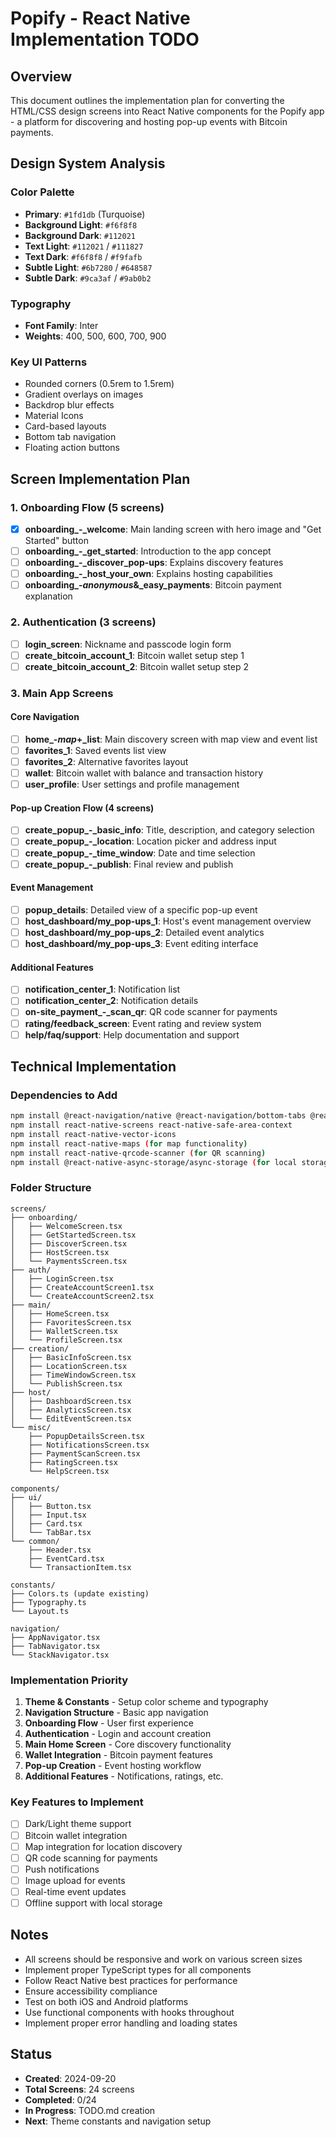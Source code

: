 # Popify - React Native Implementation TODO

## Overview
This document outlines the implementation plan for converting the HTML/CSS design screens into React Native components for the Popify app - a platform for discovering and hosting pop-up events with Bitcoin payments.

## Design System Analysis

### Color Palette
- **Primary**: `#1fd1db` (Turquoise)
- **Background Light**: `#f6f8f8`
- **Background Dark**: `#112021`
- **Text Light**: `#112021` / `#111827`
- **Text Dark**: `#f6f8f8` / `#f9fafb`
- **Subtle Light**: `#6b7280` / `#648587`
- **Subtle Dark**: `#9ca3af` / `#9ab0b2`

### Typography
- **Font Family**: Inter
- **Weights**: 400, 500, 600, 700, 900

### Key UI Patterns
- Rounded corners (0.5rem to 1.5rem)
- Gradient overlays on images
- Backdrop blur effects
- Material Icons
- Card-based layouts
- Bottom tab navigation
- Floating action buttons

## Screen Implementation Plan

### 1. Onboarding Flow (5 screens)
- [x] **onboarding_-_welcome**: Main landing screen with hero image and "Get Started" button
- [ ] **onboarding_-_get_started**: Introduction to the app concept
- [ ] **onboarding_-_discover_pop-ups**: Explains discovery features
- [ ] **onboarding_-_host_your_own**: Explains hosting capabilities
- [ ] **onboarding_-_anonymous_&_easy_payments**: Bitcoin payment explanation

### 2. Authentication (3 screens)
- [ ] **login_screen**: Nickname and passcode login form
- [ ] **create_bitcoin_account_1**: Bitcoin wallet setup step 1
- [ ] **create_bitcoin_account_2**: Bitcoin wallet setup step 2

### 3. Main App Screens

#### Core Navigation
- [ ] **home_-_map_+_list**: Main discovery screen with map view and event list
- [ ] **favorites_1**: Saved events list view
- [ ] **favorites_2**: Alternative favorites layout
- [ ] **wallet**: Bitcoin wallet with balance and transaction history
- [ ] **user_profile**: User settings and profile management

#### Pop-up Creation Flow (4 screens)
- [ ] **create_popup_-_basic_info**: Title, description, and category selection
- [ ] **create_popup_-_location**: Location picker and address input
- [ ] **create_popup_-_time_window**: Date and time selection
- [ ] **create_popup_-_publish**: Final review and publish

#### Event Management
- [ ] **popup_details**: Detailed view of a specific pop-up event
- [ ] **host_dashboard/my_pop-ups_1**: Host's event management overview
- [ ] **host_dashboard/my_pop-ups_2**: Detailed event analytics
- [ ] **host_dashboard/my_pop-ups_3**: Event editing interface

#### Additional Features
- [ ] **notification_center_1**: Notification list
- [ ] **notification_center_2**: Notification details
- [ ] **on-site_payment_-_scan_qr**: QR code scanner for payments
- [ ] **rating/feedback_screen**: Event rating and review system
- [ ] **help/faq/support**: Help documentation and support

## Technical Implementation

### Dependencies to Add
```bash
npm install @react-navigation/native @react-navigation/bottom-tabs @react-navigation/stack
npm install react-native-screens react-native-safe-area-context
npm install react-native-vector-icons
npm install react-native-maps (for map functionality)
npm install react-native-qrcode-scanner (for QR scanning)
npm install @react-native-async-storage/async-storage (for local storage)
```

### Folder Structure
```
screens/
├── onboarding/
│   ├── WelcomeScreen.tsx
│   ├── GetStartedScreen.tsx
│   ├── DiscoverScreen.tsx
│   ├── HostScreen.tsx
│   └── PaymentsScreen.tsx
├── auth/
│   ├── LoginScreen.tsx
│   ├── CreateAccountScreen1.tsx
│   └── CreateAccountScreen2.tsx
├── main/
│   ├── HomeScreen.tsx
│   ├── FavoritesScreen.tsx
│   ├── WalletScreen.tsx
│   └── ProfileScreen.tsx
├── creation/
│   ├── BasicInfoScreen.tsx
│   ├── LocationScreen.tsx
│   ├── TimeWindowScreen.tsx
│   └── PublishScreen.tsx
├── host/
│   ├── DashboardScreen.tsx
│   ├── AnalyticsScreen.tsx
│   └── EditEventScreen.tsx
└── misc/
    ├── PopupDetailsScreen.tsx
    ├── NotificationsScreen.tsx
    ├── PaymentScanScreen.tsx
    ├── RatingScreen.tsx
    └── HelpScreen.tsx

components/
├── ui/
│   ├── Button.tsx
│   ├── Input.tsx
│   ├── Card.tsx
│   └── TabBar.tsx
└── common/
    ├── Header.tsx
    ├── EventCard.tsx
    └── TransactionItem.tsx

constants/
├── Colors.ts (update existing)
├── Typography.ts
└── Layout.ts

navigation/
├── AppNavigator.tsx
├── TabNavigator.tsx
└── StackNavigator.tsx
```

### Implementation Priority
1. **Theme & Constants** - Setup color scheme and typography
2. **Navigation Structure** - Basic app navigation
3. **Onboarding Flow** - User first experience
4. **Authentication** - Login and account creation
5. **Main Home Screen** - Core discovery functionality
6. **Wallet Integration** - Bitcoin payment features
7. **Pop-up Creation** - Event hosting workflow
8. **Additional Features** - Notifications, ratings, etc.

### Key Features to Implement
- [ ] Dark/Light theme support
- [ ] Bitcoin wallet integration
- [ ] Map integration for location discovery
- [ ] QR code scanning for payments
- [ ] Push notifications
- [ ] Image upload for events
- [ ] Real-time event updates
- [ ] Offline support with local storage

## Notes
- All screens should be responsive and work on various screen sizes
- Implement proper TypeScript types for all components
- Follow React Native best practices for performance
- Ensure accessibility compliance
- Test on both iOS and Android platforms
- Use functional components with hooks throughout
- Implement proper error handling and loading states

## Status
- **Created**: 2024-09-20
- **Total Screens**: 24 screens
- **Completed**: 0/24
- **In Progress**: TODO.md creation
- **Next**: Theme constants and navigation setup
